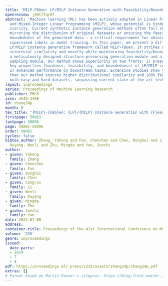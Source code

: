 ```yaml
---
title: 'MILP-FBGen: LP/MILP Instance Generation with Feasibility/Boundedness'
openreview: j4HtfTqr0f
abstract: 'Machine learning (ML) has been actively adopted in Linear Programming (LP)
  and Mixed-Integer Linear Programming (MILP), whose potential is hindered by instance
  scarcity. Current synthetic instance generation methods often fall short in closely
  mirroring the distribution of original datasets or ensuring the feasibility and
  boundedness of the generated data — a critical requirement for obtaining reliable
  supervised labels in model training. In this paper, we present a diffusion-based
  LP/MILP instance generative framework called MILP-FBGen. It strikes a balance between
  structural similarity and novelty while maintaining feasibility/boundedness via
  a meticulously designed structure-preserving generation module and a feasibility/boundedness-constrained
  sampling module. Our method shows superiority on two fronts: 1) preservation of
  key properties (hardness, feasibility, and boundedness) of LP/MILP instances, and
  2) enhanced performance on downstream tasks. Extensive studies show two-fold superiority
  that our method ensures higher distributional similarity and 100% feasibility in
  both easy and hard datasets, surpassing current state-of-the-art techniques.'
layout: inproceedings
series: Proceedings of Machine Learning Research
publisher: PMLR
issn: 2640-3498
id: zhang24p
month: 0
tex_title: "{MILP}-{FBG}en: {LP}/{MILP} Instance Generation with {F}easibility/{B}oundedness"
firstpage: 58881
lastpage: 58896
page: 58881-58896
order: 58881
cycles: false
bibtex_author: Zhang, Yahong and Fan, Chenchen and Chen, Donghui and Li, Congrui and
  Ouyang, Wenli and Zhu, Mingda and Yan, Junchi
author:
- given: Yahong
  family: Zhang
- given: Chenchen
  family: Fan
- given: Donghui
  family: Chen
- given: Congrui
  family: Li
- given: Wenli
  family: Ouyang
- given: Mingda
  family: Zhu
- given: Junchi
  family: Yan
date: 2024-07-08
address:
container-title: Proceedings of the 41st International Conference on Machine Learning
volume: '235'
genre: inproceedings
issued:
  date-parts:
  - 2024
  - 7
  - 8
pdf: https://proceedings.mlr.press/v235/assets/zhang24p/zhang24p.pdf
extras: []
# Format based on Martin Fenner's citeproc: https://blog.front-matter.io/posts/citeproc-yaml-for-bibliographies/
---
```

